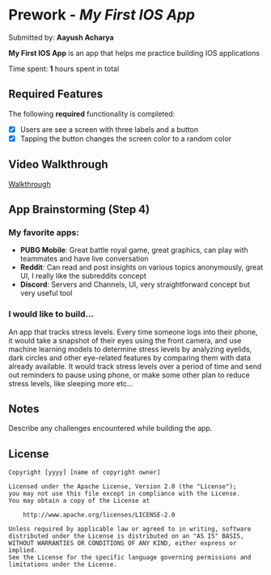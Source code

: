 # Prework - *My First IOS App*

Submitted by: **Aayush Acharya**

**My First IOS App** is an app that helps me practice building IOS applications 

Time spent: **1** hours spent in total

## Required Features

The following **required** functionality is completed:

- [X] Users are see a screen with three labels and a button
- [X] Tapping the button changes the screen color to a random color
 
## Video Walkthrough

[Walkthrough](https://youtube.com/shorts/XTU4tHpMckE?feature=share)

## App Brainstorming (Step 4)
### My favorite apps:
- **PUBG Mobile**: Great battle royal game, great graphics, can play with teammates and have live conversation
- **Reddit**: Can read and post insights on various topics anonymously, great UI, I really like the subreddits concept
- **Discord**: Servers and Channels, UI, very straightforward concept but very useful tool

### I would like to build...
An app that tracks stress levels. Every time someone logs into their phone, it would take a snapshot of their eyes using the front camera, and use machine learning models to determine stress levels by analyzing eyelids, dark circles and other eye-related features by comparing them with data already available. It would track stress levels over a period of time and send out reminders to pause using phone, or make some other plan to reduce stress levels, like sleeping more etc...

## Notes

Describe any challenges encountered while building the app.

## License

    Copyright [yyyy] [name of copyright owner]

    Licensed under the Apache License, Version 2.0 (the "License");
    you may not use this file except in compliance with the License.
    You may obtain a copy of the License at

        http://www.apache.org/licenses/LICENSE-2.0

    Unless required by applicable law or agreed to in writing, software
    distributed under the License is distributed on an "AS IS" BASIS,
    WITHOUT WARRANTIES OR CONDITIONS OF ANY KIND, either express or implied.
    See the License for the specific language governing permissions and
    limitations under the License.
